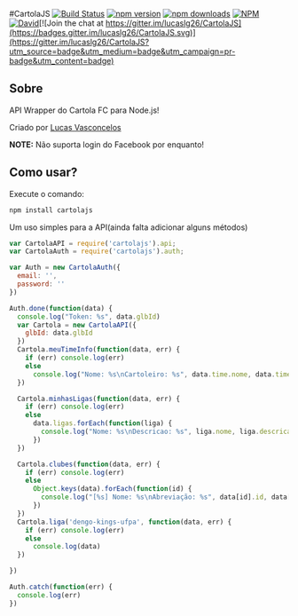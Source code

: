 #CartolaJS  [![Build Status](https://img.shields.io/travis/lucaslg26/cartolajs.svg)](https://travis-ci.org/lucaslg26/cartolajs) [![npm version](http://img.shields.io/npm/v/cartolajs.svg)](https://npmjs.org/package/cartolajs) [![npm downloads](https://img.shields.io/npm/dm/cartolajs.svg)](https://npmjs.org/package/cartolajs) [![NPM](https://img.shields.io/npm/l/cartolajs.svg)](https://github.com/lucaslg26/cartolajs/blob/master/LICENSE.md) [![David](https://img.shields.io/david/lucaslg26/cartolajs.svg)](https://david-dm.org/lucaslg26/cartolajs)[![Join the chat at https://gitter.im/lucaslg26/CartolaJS](https://badges.gitter.im/lucaslg26/CartolaJS.svg)](https://gitter.im/lucaslg26/CartolaJS?utm_source=badge&utm_medium=badge&utm_campaign=pr-badge&utm_content=badge)



## Sobre

API Wrapper do Cartola FC para Node.js!

Criado por [Lucas Vasconcelos](https://github.com/lucaslg26)

**NOTE:** Não suporta login do Facebook por enquanto!

## Como usar?
Execute o comando:

``` javascript
npm install cartolajs
```
Um uso simples para a API(ainda falta adicionar alguns métodos)

```javascript
var CartolaAPI = require('cartolajs').api;
var CartolaAuth = require('cartolajs').auth;

var Auth = new CartolaAuth({
  email: '',
  password: ''
})

Auth.done(function(data) {
  console.log("Token: %s", data.glbId)
  var Cartola = new CartolaAPI({
    glbId: data.glbId
  })
  Cartola.meuTimeInfo(function(data, err) {
    if (err) console.log(err)
    else
      console.log("Nome: %s\nCartoleiro: %s", data.time.nome, data.time.nome_cartola)
  })

  Cartola.minhasLigas(function(data, err) {
    if (err) console.log(err)
    else
      data.ligas.forEach(function(liga) {
        console.log("Nome: %s\nDescricao: %s", liga.nome, liga.descricao)
      })
  })

  Cartola.clubes(function(data, err) {
    if (err) console.log(err)
    else
      Object.keys(data).forEach(function(id) {
        console.log("[%s] Nome: %s\nAbreviação: %s", data[id].id, data[id].nome, data[id].abreviacao);
      })
  })
  Cartola.liga('dengo-kings-ufpa', function(data, err) {
    if (err) console.log(err)
    else
      console.log(data)
  })

})

Auth.catch(function(err) {
  console.log(err)
})
```
